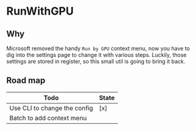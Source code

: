 # RunWithGPU

## Why

Microsoft removed the handy `Run by GPU` context menu, now you have to dig into the settings page to change it with various steps.
Luckily, those settings are stored in register, so this small util is going to bring it back.

## Road map

|Todo|State|
|-----|-----|
|Use CLI to change the config|[x]|
|Batch to add context menu||
